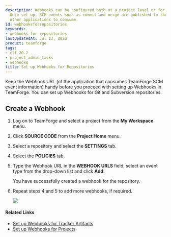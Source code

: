 ```yaml
---
description: Webhooks can be configured both at a project level or for select repositories.
  Once set up, SCM events such as commit and merge are published to the Webhooks for
  other applications to consume.
id: webhooksforrepositories
keywords:
- webhooks for repositories
lastUpdatedAt: Jul 13, 2020
product: teamforge
tags:
- ctf_20.2
- project_admin_tasks
- webhooks
title: Set up Webhooks for Repositories
---
```



Keep the Webhook URL (of the application that consumes TeamForge SCM event information) handy before you proceed with setting up Webhooks in TeamForge. You can set up Webhooks for Git and Subversion repositories.


## Create a Webhook

 1. Log on to TeamForge and select a project from the **My Workspace** menu.

 2. Click **SOURCE CODE** from the **Project Home** menu.

 3. Select a repository and select the **SETTINGS** tab.

 4. Select the **POLICIES** tab.

 5. Type the Webhook URL in the **WEBHOOK URLS** field, select an event type from the drop-down list and click **Add**.

    You have successfully created a webhook for the repository.

 6. Repeat steps 4 and 5 to add more webhooks, if required.

    ![](/docs/assets/images/1711-webhooks02.png)

   
#### Related Links

* [Set up Webhooks for Tracker Artifacts](./webhooksfortrackerartifacts)
* [Set up Webhooks for Projects](./webhooksforprojects)
